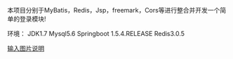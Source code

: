 本项目分别于MyBatis，Redis，Jsp，freemark，Cors等进行整合并开发一个简单的登录模块!

环境：
    JDK1.7
    Mysql5.6
    Springboot 1.5.4.RELEASE
    Redis3.0.5

[输入图片说明](https://git.oschina.net/uploads/images/2017/0728/142128_f4e119f4_1160547.png "微信截图_20170728142138.png")